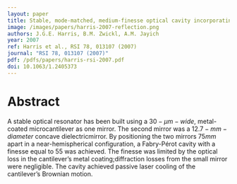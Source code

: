 ```yaml
---
layout: paper
title: Stable, mode-matched, medium-finesse optical cavity incorporating a microcantilever mirror\*:\* Optical characterization and laser cooling
image: /images/papers/harris-2007-reflection.png
authors: J.G.E. Harris, B.M. Zwickl, A.M. Jayich
year: 2007
ref: Harris et al., RSI 78, 013107 (2007)
journal: "RSI 78, 013107 (2007)"
pdf: /pdfs/papers/harris-rsi-2007.pdf
doi: 10.1063/1.2405373
---
```


# Abstract

A stable optical resonator has been built using a $30-μm-wide$, metal-coated microcantilever as one mirror. The second mirror was a $12.7-mm-diameter$ concave dielectricmirror. By positioning the two mirrors $75mm$ apart in a near-hemispherical configuration, a Fabry-Pérot cavity with a finesse equal to 55 was achieved. The finesse was limited by the optical loss in the cantilever’s metal coating;diffraction losses from the small mirror were negligible. The cavity achieved passive laser cooling of the cantilever’s Brownian motion.
